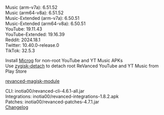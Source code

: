 Music (arm-v7a): 6.51.52  
Music (arm64-v8a): 6.51.52  
Music-Extended (arm-v7a): 6.50.51  
Music-Extended (arm64-v8a): 6.50.51  
YouTube: 19.11.43  
YouTube-Extended: 19.16.39  
Reddit: 2024.18.1  
Twitter: 10.40.0-release.0  
TikTok: 32.5.3  

Install [Microg](https://github.com/ReVanced/GmsCore/releases) for non-root YouTube and YT Music APKs  
Use [zygisk-detach](https://github.com/j-hc/zygisk-detach) to detach root ReVanced YouTube and YT Music from Play Store  

[revanced-magisk-module](https://github.com/j-hc/revanced-magisk-module)
  
CLI: inotia00/revanced-cli-4.6.1-all.jar  
Integrations: inotia00/revanced-integrations-1.8.2.apk  
Patches: inotia00/revanced-patches-4.7.1.jar  
[Changelog](https://github.com/inotia00/revanced-patches/releases/tag/v4.7.1)  
